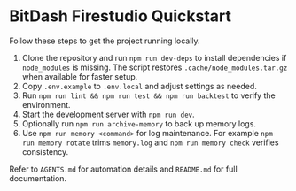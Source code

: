 # BitDash Firestudio Quickstart

Follow these steps to get the project running locally.

1. Clone the repository and run `npm run dev-deps` to install dependencies if `node_modules` is missing. The script restores `.cache/node_modules.tar.gz` when available for faster setup.
2. Copy `.env.example` to `.env.local` and adjust settings as needed.
3. Run `npm run lint && npm run test && npm run backtest` to verify the environment.
4. Start the development server with `npm run dev`.
5. Optionally run `npm run archive-memory` to back up memory logs.
6. Use `npm run memory <command>` for log maintenance. For example `npm run memory rotate` trims `memory.log` and `npm run memory check` verifies consistency.

Refer to `AGENTS.md` for automation details and `README.md` for full documentation.
